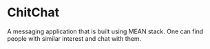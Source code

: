 # ChitChat
A messaging application that is built using MEAN stack. One can find people with similar interest and chat with them.
